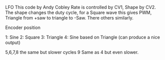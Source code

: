 LFO 
  This code by Andy Cobley
  Rate is controlled by CV1, Shape by CV2. The shape changes the duty cycle, for a Square wave this gives PWM, Triangle from +saw to triangle to -Saw. There others similarly.

Encoder position

1: Sine
2: Square
3: Triangle
4: Sine based on Triangle (can produce a nice output)

5,6,7,8 the same but slower cycles
9 Same as 4 but even slower.